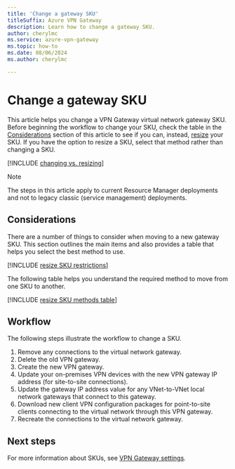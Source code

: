 ```yaml
---
title: 'Change a gateway SKU'
titleSuffix: Azure VPN Gateway
description: Learn how to change a gateway SKU.
author: cherylmc
ms.service: azure-vpn-gateway
ms.topic: how-to
ms.date: 08/06/2024
ms.author: cherylmc

---
```

# Change a gateway SKU

This article helps you change a VPN Gateway virtual network gateway SKU. Before beginning the workflow to change your SKU, check the table in the [Considerations](#considerations) section of this article to see if you can, instead, [resize](gateway-sku-resize.md) your SKU. If you have the option to resize a SKU, select that method rather than changing a SKU.

[!INCLUDE [changing vs. resizing](../../includes/vpn-gateway-sku-about-change-resize.md)]

> [!NOTE]
> The steps in this article apply to current Resource Manager deployments and not to legacy classic (service management) deployments.

## Considerations

There are a number of things to consider when moving to a new gateway SKU. This section outlines the main items and also provides a table that helps you select the best method to use.

[!INCLUDE [resize SKU restrictions](../../includes/vpn-gateway-sku-resize-restrictions.md)]

The following table helps you understand the required method to move from one SKU to another.

[!INCLUDE [resize SKU methods table](../../includes/vpn-gateway-sku-resize-methods-table.md)]

## Workflow

The following steps illustrate the workflow to change a SKU.

1. Remove any connections to the virtual network gateway.
1. Delete the old VPN gateway.
1. Create the new VPN gateway.
1. Update your on-premises VPN devices with the new VPN gateway IP address (for site-to-site connections).
1. Update the gateway IP address value for any VNet-to-VNet local network gateways that connect to this gateway.
1. Download new client VPN configuration packages for point-to-site clients connecting to the virtual network through this VPN gateway.
1. Recreate the connections to the virtual network gateway.

## Next steps

For more information about SKUs, see [VPN Gateway settings](vpn-gateway-about-vpn-gateway-settings.md).